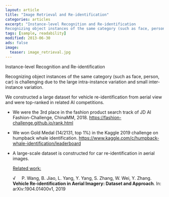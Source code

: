 ```yaml
---
layout: article
title: "Image Retrieval and Re-identification"
categories: articles
excerpt: "Instance-level Recognition and Re-identification
Recognizing object instances of the same category (such as face, person, car) is challenging due to the large intra-instance variation and small inter-instance variation. We constructed a large dataset for vehicle re-identification from aerial view and were top-ranked in related AI competitions.  "
tags: [sample, readability]
modified: 2013-06-30
ads: false
image:
  teaser: image_retrieval.jpg
---
```

Instance-level Recognition and Re-identification

Recognizing object instances of the same category (such as face, person, car) is challenging due to the large intra-instance variation and small inter-instance variation. 

We constructed a large dataset for vehicle re-identification from aerial view and were top-ranked in related AI competitions. 

- We were the 3rd place in the fashion product search track of JD AI Fashion-Challenge, ChinaMM, 2018. https://fashion-challenge.github.io/rank.html
- We won Gold Medal (14/2131, top 1%) in the Kaggle 2019 challenge on humpback whale identification. https://www.kaggle.com/c/humpback-whale-identification/leaderboard
- A large-scale dataset is constructed for car re-identification in aerial images.

    <u>Related work:</u>

    &radic; &nbsp; &nbsp; P. Wang, B. Jiao, L. Yang, Y. Yang, S. Zhang, W. Wei, Y. Zhang. **Vehicle Re-identification in Aerial Imagery: Dataset and Approach**. In: arXiv:1904.01400v1, 2019